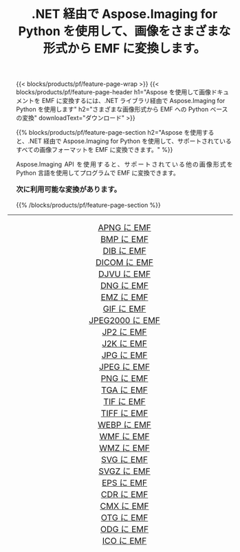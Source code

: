 ﻿---
title: .NET 経由で Aspose.Imaging for Python を使用して、画像をさまざまな形式から EMF に変換します。 
weight: 3920
url: /ja/python-net/conversion/to/emf/ 
lang: ja
langdirlevel: 2
locales: zh-hans,ja,it,ru,de,es,fr,nl,id,lt,pl,pt,vi,tr,ko,zh-hant,ar,hi,th,sv,cs,uk,he
description: .NET ライブラリ経由で Aspose.Imaging for Python を使用して、さまざまな形式から EMF に変換できます。
---

{{< blocks/products/pf/feature-page-wrap >}}
{{< blocks/products/pf/feature-page-header h1="Aspose を使用して画像ドキュメントを EMF に変換するには、.NET ライブラリ経由で Aspose.Imaging for Python を使用します" h2="さまざまな画像形式から EMF への Python ベースの変換" downloadText="ダウンロード" >}}


{{% blocks/products/pf/feature-page-section  h2="Aspose を使用すると、.NET 経由で Aspose.Imaging for Python を使用して、サポートされているすべての画像フォーマットを EMF に変換できます。" %}}
<p align=justify>Aspose.Imaging API を使用すると、サポートされている他の画像形式を Python 言語を使用してプログラムで EMF に変換できます。</p>
<h3 style="margin-top:16px;">
次に利用可能な変換があります。
</h3>
{{% /blocks/products/pf/feature-page-section %}}
<div class="container-fluid productfamilypage bg-gray">
    <div class="convertypes bg-gray agp-content section">
        <div class="container">
		<hr style="margin-left:-20px;"/>
		<div class="row other-converters" style="gap: 10px;font-size: 19px;text-align:center;">
		    <div class='col-md-3 other-converter remove-lp remove-rp'><a href="/imaging/ja/python-net/conversion/apng-to-emf/" style="padding:15px;">APNG に EMF</a></div>
<div class='col-md-3 other-converter remove-lp remove-rp'><a href="/imaging/ja/python-net/conversion/bmp-to-emf/" style="padding:15px;">BMP に EMF</a></div>
<div class='col-md-3 other-converter remove-lp remove-rp'><a href="/imaging/ja/python-net/conversion/dib-to-emf/" style="padding:15px;">DIB に EMF</a></div>
<div class='col-md-3 other-converter remove-lp remove-rp'><a href="/imaging/ja/python-net/conversion/dicom-to-emf/" style="padding:15px;">DICOM に EMF</a></div>
<div class='col-md-3 other-converter remove-lp remove-rp'><a href="/imaging/ja/python-net/conversion/djvu-to-emf/" style="padding:15px;">DJVU に EMF</a></div>
<div class='col-md-3 other-converter remove-lp remove-rp'><a href="/imaging/ja/python-net/conversion/dng-to-emf/" style="padding:15px;">DNG に EMF</a></div>
<div class='col-md-3 other-converter remove-lp remove-rp'><a href="/imaging/ja/python-net/conversion/emz-to-emf/" style="padding:15px;">EMZ に EMF</a></div>
<div class='col-md-3 other-converter remove-lp remove-rp'><a href="/imaging/ja/python-net/conversion/gif-to-emf/" style="padding:15px;">GIF に EMF</a></div>
<div class='col-md-3 other-converter remove-lp remove-rp'><a href="/imaging/ja/python-net/conversion/jpeg2000-to-emf/" style="padding:15px;">JPEG2000 に EMF</a></div>
<div class='col-md-3 other-converter remove-lp remove-rp'><a href="/imaging/ja/python-net/conversion/jp2-to-emf/" style="padding:15px;">JP2 に EMF</a></div>
<div class='col-md-3 other-converter remove-lp remove-rp'><a href="/imaging/ja/python-net/conversion/j2k-to-emf/" style="padding:15px;">J2K に EMF</a></div>
<div class='col-md-3 other-converter remove-lp remove-rp'><a href="/imaging/ja/python-net/conversion/jpg-to-emf/" style="padding:15px;">JPG に EMF</a></div>
<div class='col-md-3 other-converter remove-lp remove-rp'><a href="/imaging/ja/python-net/conversion/jpeg-to-emf/" style="padding:15px;">JPEG に EMF</a></div>
<div class='col-md-3 other-converter remove-lp remove-rp'><a href="/imaging/ja/python-net/conversion/png-to-emf/" style="padding:15px;">PNG に EMF</a></div>
<div class='col-md-3 other-converter remove-lp remove-rp'><a href="/imaging/ja/python-net/conversion/tga-to-emf/" style="padding:15px;">TGA に EMF</a></div>
<div class='col-md-3 other-converter remove-lp remove-rp'><a href="/imaging/ja/python-net/conversion/tif-to-emf/" style="padding:15px;">TIF に EMF</a></div>
<div class='col-md-3 other-converter remove-lp remove-rp'><a href="/imaging/ja/python-net/conversion/tiff-to-emf/" style="padding:15px;">TIFF に EMF</a></div>
<div class='col-md-3 other-converter remove-lp remove-rp'><a href="/imaging/ja/python-net/conversion/webp-to-emf/" style="padding:15px;">WEBP に EMF</a></div>
<div class='col-md-3 other-converter remove-lp remove-rp'><a href="/imaging/ja/python-net/conversion/wmf-to-emf/" style="padding:15px;">WMF に EMF</a></div>
<div class='col-md-3 other-converter remove-lp remove-rp'><a href="/imaging/ja/python-net/conversion/wmz-to-emf/" style="padding:15px;">WMZ に EMF</a></div>
<div class='col-md-3 other-converter remove-lp remove-rp'><a href="/imaging/ja/python-net/conversion/svg-to-emf/" style="padding:15px;">SVG に EMF</a></div>
<div class='col-md-3 other-converter remove-lp remove-rp'><a href="/imaging/ja/python-net/conversion/svgz-to-emf/" style="padding:15px;">SVGZ に EMF</a></div>
<div class='col-md-3 other-converter remove-lp remove-rp'><a href="/imaging/ja/python-net/conversion/eps-to-emf/" style="padding:15px;">EPS に EMF</a></div>
<div class='col-md-3 other-converter remove-lp remove-rp'><a href="/imaging/ja/python-net/conversion/cdr-to-emf/" style="padding:15px;">CDR に EMF</a></div>
<div class='col-md-3 other-converter remove-lp remove-rp'><a href="/imaging/ja/python-net/conversion/cmx-to-emf/" style="padding:15px;">CMX に EMF</a></div>
<div class='col-md-3 other-converter remove-lp remove-rp'><a href="/imaging/ja/python-net/conversion/otg-to-emf/" style="padding:15px;">OTG に EMF</a></div>
<div class='col-md-3 other-converter remove-lp remove-rp'><a href="/imaging/ja/python-net/conversion/odg-to-emf/" style="padding:15px;">ODG に EMF</a></div>
<div class='col-md-3 other-converter remove-lp remove-rp'><a href="/imaging/ja/python-net/conversion/ico-to-emf/" style="padding:15px;">ICO に EMF</a></div>
                </div>
        </div>
    </div>
</div>
<br/>

